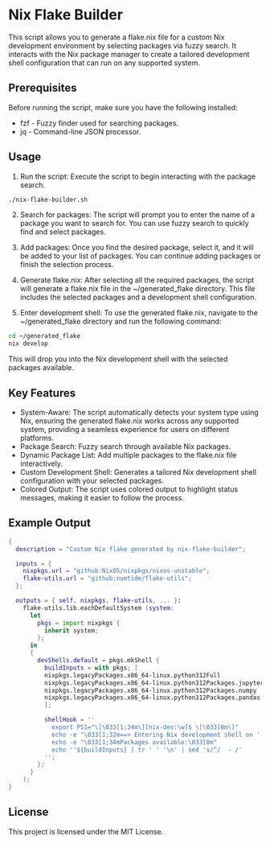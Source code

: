 # Nix Flake Builder

This script allows you to generate a flake.nix file for a custom Nix development environment by selecting packages via fuzzy search. It interacts with the Nix package manager to create a tailored development shell configuration that can run on any supported system.

## Prerequisites

Before running the script, make sure you have the following installed:

- fzf - Fuzzy finder used for searching packages.
- jq - Command-line JSON processor.

## Usage

1. Run the script: Execute the script to begin interacting with the package search.
```bash
./nix-flake-builder.sh
```
2. Search for packages: The script will prompt you to enter the name of a package you want to search for. You can use fuzzy search to quickly find and select packages.

3. Add packages: Once you find the desired package, select it, and it will be added to your list of packages. You can continue adding packages or finish the selection process.

4. Generate flake.nix: After selecting all the required packages, the script will generate a flake.nix file in the ~/generated_flake directory. This file includes the selected packages and a development shell configuration.

5. Enter development shell: To use the generated flake.nix, navigate to the ~/generated_flake directory and run the following command:

```bash
cd ~/generated_flake
nix develop
```
This will drop you into the Nix development shell with the selected packages available.

## Key Features

- System-Aware: The script automatically detects your system type using Nix, ensuring the generated flake.nix works across any supported system, providing a seamless experience for users on different platforms.
- Package Search: Fuzzy search through available Nix packages.
- Dynamic Package List: Add multiple packages to the flake.nix file interactively.
- Custom Development Shell: Generates a tailored Nix development shell configuration with your selected packages.
- Colored Output: The script uses colored output to highlight status messages, making it easier to follow the process.

## Example Output

```nix
{
  description = "Custom Nix flake generated by nix-flake-builder";

  inputs = {
    nixpkgs.url = "github:NixOS/nixpkgs/nixos-unstable";
    flake-utils.url = "github:numtide/flake-utils";
  };

  outputs = { self, nixpkgs, flake-utils, ... }:
    flake-utils.lib.eachDefaultSystem (system:
      let
        pkgs = import nixpkgs {
          inherit system;
        };
      in
      {
        devShells.default = pkgs.mkShell {
          buildInputs = with pkgs; [
          nixpkgs.legacyPackages.x86_64-linux.python312Full
          nixpkgs.legacyPackages.x86_64-linux.python312Packages.jupyterlab
          nixpkgs.legacyPackages.x86_64-linux.python312Packages.numpy
          nixpkgs.legacyPackages.x86_64-linux.python312Packages.pandas
          ];

          shellHook = ''
            export PS1="\[\033[1;34m\][nix-dev:\w]$ \[\033[0m\]"
            echo -e "\033[1;32m==> Entering Nix development shell on ''${system}\033[0m"
            echo -e "\033[1;34mPackages available:\033[0m"
            echo ''${buildInputs} | tr ' ' '\n' | sed 's/^/  - /'
          '';
        };
      }
    );
}
```

## License

This project is licensed under the MIT License.